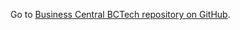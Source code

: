 Go to [Business Central BCTech repository on GitHub](https://github.com/microsoft/BCTech/tree/master/samples/AppInsights).